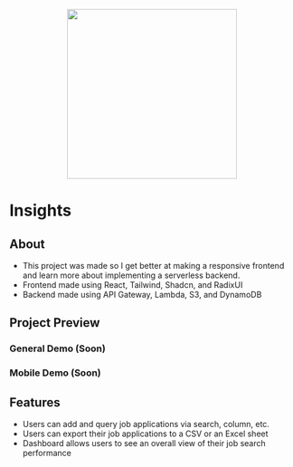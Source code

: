<p align="center">
  <img width="300px" src="https://github.com/skhanal5/insights-v2/assets/74752121/9aa05e90-22d9-4c2a-8acf-411ed23110dd">
</p>

# Insights

## About
* This project was made so I get better at making a responsive frontend and learn more about implementing a serverless backend.
* Frontend made using React, Tailwind, Shadcn, and RadixUI
* Backend made using API Gateway, Lambda, S3, and DynamoDB

## Project Preview

### General Demo (Soon)

### Mobile Demo (Soon)

## Features
* Users can add and query job applications via search, column, etc.
* Users can export their job applications to a CSV or an Excel sheet
* Dashboard allows users to see an overall view of their job search performance

